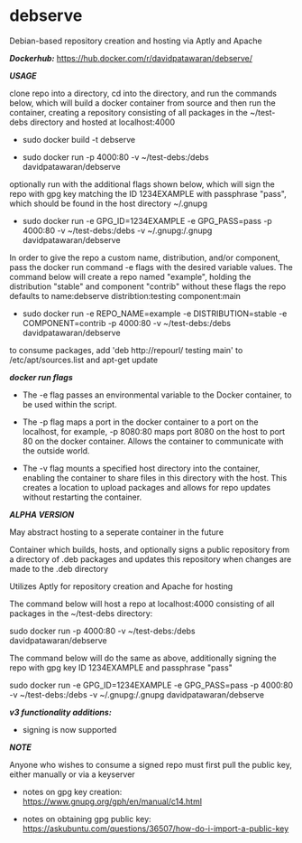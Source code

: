 # debserve
Debian-based repository creation and hosting via Aptly and Apache

***Dockerhub:***
https://hub.docker.com/r/davidpatawaran/debserve/

***USAGE***

clone repo into a directory, cd into the directory, and run the commands below, which will build a docker container from source and then run the container, creating a repository consisting of all packages in the ~/test-debs directory and hosted at localhost:4000

- sudo docker build -t debserve

- sudo docker run -p 4000:80 -v ~/test-debs:/debs davidpatawaran/debserve

optionally run with the additional flags shown below, which will sign the repo with gpg key matching the ID 1234EXAMPLE with passphrase "pass", which should be found in the host directory ~/.gnupg

- sudo docker run -e GPG_ID=1234EXAMPLE -e GPG_PASS=pass -p 4000:80 -v ~/test-debs:/debs -v ~/.gnupg:/.gnupg davidpatawaran/debserve

In order to give the repo a custom name, distribution, and/or component, pass the docker run command -e flags with the desired variable values. The command below will create a repo named "example", holding the distribution "stable" and component "contrib" without these flags the repo defaults to name:debserve distribtion:testing component:main

- sudo docker run -e REPO_NAME=example -e DISTRIBUTION=stable -e COMPONENT=contrib -p 4000:80 -v ~/test-debs:/debs davidpatawaran/debserve


to consume packages, add 'deb http://repourl/ testing main' to /etc/apt/sources.list and apt-get update

***docker run flags***

- The -e flag passes an environmental variable to the Docker container, to be used within the script.

- The -p flag maps a port in the docker container to a port on the localhost, for example, -p 8080:80 maps port 8080 on the host to port 80 on the docker container. Allows the container to communicate with the outside world.

- The -v flag mounts a specified host directory into the container, enabling the container to share files in this directory with the host. This creates a location to upload packages and allows for repo updates without restarting the container.

***ALPHA VERSION***

May abstract hosting to a seperate container in the future 

Container which builds, hosts, and optionally signs a public repository from a directory of .deb packages and updates this repository when changes are made to the .deb directory

Utilizes Aptly for repository creation and Apache for hosting

The command below will host a repo at localhost:4000 consisting of all packages in the ~/test-debs directory:

sudo docker run -p 4000:80 -v ~/test-debs:/debs davidpatawaran/debserve

The command below will do the same as above, additionally signing the repo with gpg key ID 1234EXAMPLE and passphrase "pass"

sudo docker run -e GPG_ID=1234EXAMPLE -e GPG_PASS=pass -p 4000:80 -v ~/test-debs:/debs -v ~/.gnupg:/.gnupg davidpatawaran/debserve

***v3 functionality additions:***
- signing is now supported

***NOTE***

Anyone who wishes to consume a signed repo must first pull the public key, either manually or via a keyserver

- notes on gpg key creation: https://www.gnupg.org/gph/en/manual/c14.html

- notes on obtaining gpg public key: https://askubuntu.com/questions/36507/how-do-i-import-a-public-key
